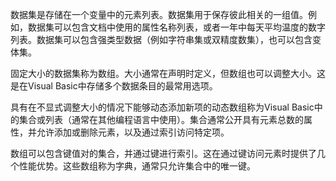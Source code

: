 数据集是存储在一个变量中的元素列表。数据集用于保存彼此相关的一组值。例如，数据集可以包含文档中使用的属性名称列表，或者一年中每天平均温度的数字列表。数据集可以包含强类型数据（例如字符串集或双精度数集），也可以包含变体集。

固定大小的数据集称为数组。大小通常在声明时定义，但数组也可以调整大小。这是在Visual Basic中存储多个数据条目的最常用选项。

具有在不显式调整大小的情况下能够动态添加新项的动态数组称为Visual Basic中的集合或列表（通常在其他编程语言中使用）。集合通常公开具有元素总数的属性，并允许添加或删除元素，以及通过索引访问特定项。

数组可以包含键值对的集合，并通过键进行索引。这在通过键访问元素时提供了几个性能优势。这些数组称为字典，通常只允许集合中的唯一键。